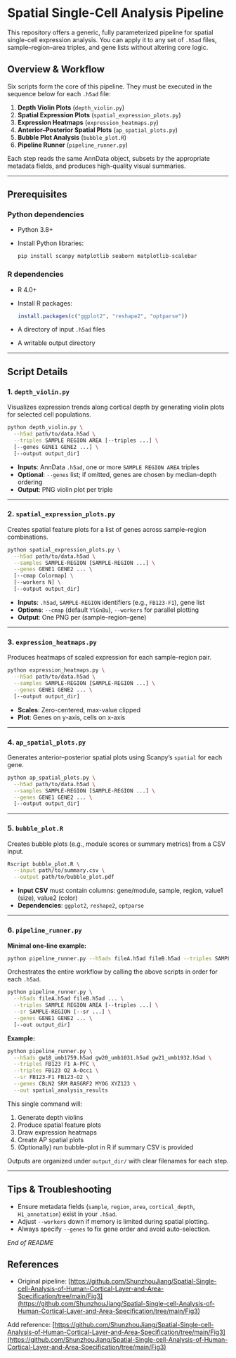 # Spatial Single-Cell Analysis Pipeline

This repository offers a generic, fully parameterized pipeline for spatial single-cell expression analysis. You can apply it to any set of `.h5ad` files, sample–region–area triples, and gene lists without altering core logic.

## Overview & Workflow

Six scripts form the core of this pipeline. They must be executed in the sequence below for each `.h5ad` file:

1. **Depth Violin Plots** (`depth_violin.py`)
2. **Spatial Expression Plots** (`spatial_expression_plots.py`)
3. **Expression Heatmaps** (`expression_heatmaps.py`)
4. **Anterior–Posterior Spatial Plots** (`ap_spatial_plots.py`)
5. **Bubble Plot Analysis** (`bubble_plot.R`)
6. **Pipeline Runner** (`pipeline_runner.py`)

Each step reads the same AnnData object, subsets by the appropriate metadata fields, and produces high-quality visual summaries.

---

## Prerequisites

### Python dependencies

* Python 3.8+
* Install Python libraries:

  ```bash
  pip install scanpy matplotlib seaborn matplotlib-scalebar
  ```

### R dependencies

* R 4.0+

* Install R packages:

  ```r
  install.packages(c("ggplot2", "reshape2", "optparse"))
  ```

* A directory of input `.h5ad` files

* A writable output directory

---

## Script Details

### 1. `depth_violin.py`

Visualizes expression trends along cortical depth by generating violin plots for selected cell populations.

```bash
python depth_violin.py \
  --h5ad path/to/data.h5ad \
  --triples SAMPLE REGION AREA [--triples ...] \
  [--genes GENE1 GENE2 ...] \
  [--output output_dir]
```

* **Inputs**: AnnData `.h5ad`, one or more `SAMPLE REGION AREA` triples
* **Optional**: `--genes` list; if omitted, genes are chosen by median-depth ordering
* **Output**: PNG violin plot per triple

---

### 2. `spatial_expression_plots.py`

Creates spatial feature plots for a list of genes across sample–region combinations.

```bash
python spatial_expression_plots.py \
  --h5ad path/to/data.h5ad \
  --samples SAMPLE-REGION [SAMPLE-REGION ...] \
  --genes GENE1 GENE2 ... \
  [--cmap Colormap] \
  [--workers N] \
  [--output output_dir]
```

* **Inputs**: `.h5ad`, `SAMPLE-REGION` identifiers (e.g., `FB123-F1`), gene list
* **Options**: `--cmap` (default `YlGnBu`), `--workers` for parallel plotting
* **Output**: One PNG per (sample–region–gene)

---

### 3. `expression_heatmaps.py`

Produces heatmaps of scaled expression for each sample–region pair.

```bash
python expression_heatmaps.py \
  --h5ad path/to/data.h5ad \
  --samples SAMPLE-REGION [SAMPLE-REGION ...] \
  --genes GENE1 GENE2 ... \
  [--output output_dir]
```

* **Scales**: Zero-centered, max-value clipped
* **Plot**: Genes on y-axis, cells on x-axis

---

### 4. `ap_spatial_plots.py`

Generates anterior–posterior spatial plots using Scanpy’s `spatial` for each gene.

```bash
python ap_spatial_plots.py \
  --h5ad path/to/data.h5ad \
  --samples SAMPLE-REGION [SAMPLE-REGION ...] \
  --genes GENE1 GENE2 ... \
  [--output output_dir]
```

---

### 5. `bubble_plot.R`

Creates bubble plots (e.g., module scores or summary metrics) from a CSV input.

```bash
Rscript bubble_plot.R \
  --input path/to/summary.csv \
  --output path/to/bubble_plot.pdf
```

* **Input CSV** must contain columns: gene/module, sample, region, value1 (size), value2 (color)
* **Dependencies**: `ggplot2`, `reshape2`, `optparse`

---

### 6. `pipeline_runner.py`

**Minimal one‑line example:**

```bash
python pipeline_runner.py --h5ads fileA.h5ad fileB.h5ad --triples SAMPLE REGION AREA --sr SAMPLE-REGION --genes GENE1 GENE2 GENE3 --out output_dir
```

Orchestrates the entire workflow by calling the above scripts in order for each `.h5ad`.

```bash
python pipeline_runner.py \
  --h5ads fileA.h5ad fileB.h5ad ... \
  --triples SAMPLE REGION AREA [--triples ...] \
  --sr SAMPLE-REGION [--sr ...] \
  --genes GENE1 GENE2 ... \
  [--out output_dir]
```
**Example:**

```bash
python pipeline_runner.py \
  --h5ads gw18_umb1759.h5ad gw20_umb1031.h5ad gw21_umb1932.h5ad \
  --triples FB123 F1 A-PFC \
  --triples FB123 O2 A-Occi \
  --sr FB123-F1 FB123-O2 \
  --genes CBLN2 SRM RASGRF2 MYOG XYZ123 \
  --out spatial_analysis_results
```

This single command will:

1. Generate depth violins
2. Produce spatial feature plots
3. Draw expression heatmaps
4. Create AP spatial plots
5. (Optionally) run bubble-plot in R if summary CSV is provided

Outputs are organized under `output_dir/` with clear filenames for each step.

---

## Tips & Troubleshooting

* Ensure metadata fields (`sample`, `region`, `area`, `cortical_depth`, `H1_annotation`) exist in your `.h5ad`.
* Adjust `--workers` down if memory is limited during spatial plotting.
* Always specify `--genes` to fix gene order and avoid auto-selection.

*End of README*

## References

* Original pipeline: [https://github.com/ShunzhouJiang/Spatial-Single-cell-Analysis-of-Human-Cortical-Layer-and-Area-Specification/tree/main/Fig3](https://github.com/ShunzhouJiang/Spatial-Single-cell-Analysis-of-Human-Cortical-Layer-and-Area-Specification/tree/main/Fig3)

Add reference: [https://github.com/ShunzhouJiang/Spatial-Single-cell-Analysis-of-Human-Cortical-Layer-and-Area-Specification/tree/main/Fig3](https://github.com/ShunzhouJiang/Spatial-Single-cell-Analysis-of-Human-Cortical-Layer-and-Area-Specification/tree/main/Fig3)
